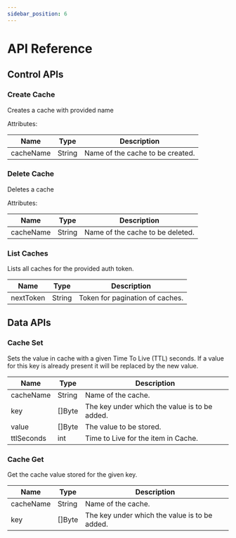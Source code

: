 ```yaml
---
sidebar_position: 6
---
```


# API Reference

## Control APIs

### Create Cache

Creates a cache with provided name

Attributes:

| Name      | Type   | Description                      |
| --------- | ------ | -------------------------------- |
| cacheName | String | Name of the cache to be created. |

### Delete Cache

Deletes a cache

Attributes:

| Name      | Type   | Description                      |
| --------- | ------ | -------------------------------- |
| cacheName | String | Name of the cache to be deleted. |

### List Caches

Lists all caches for the provided auth token.

| Name      | Type   | Description                     |
| --------- | ------ | ------------------------------- |
| nextToken | String | Token for pagination of caches. |

## Data APIs

### Cache Set

Sets the value in cache with a given Time To Live (TTL) seconds. If a value for this key is already present it will be replaced by the new value.

| Name       | Type   | Description                                   |
| ---------- | ------ | --------------------------------------------- |
| cacheName  | String | Name of the cache.                            |
| key        | []Byte | The key under which the value is to be added. |
| value      | []Byte | The value to be stored.                       |
| ttlSeconds | int    | Time to Live for the item in Cache.           |

### Cache Get

Get the cache value stored for the given key.

| Name      | Type   | Description                                   |
| --------- | ------ | --------------------------------------------- |
| cacheName | String | Name of the cache.                            |
| key       | []Byte | The key under which the value is to be added. |

